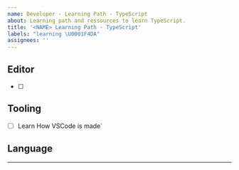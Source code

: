 ```yaml
---
name: Developer - Learning Path - TypeScript
about: Learning path and ressources to learn TypeScript.
title: '<NAME> Learning Path - TypeScript'
labels: "learning \U0001F4DA"
assignees: ''
---
```


## Editor

- [ ]

## Tooling

- [ ] Learn How VSCode is made`

## Language

---
